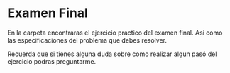 # Examen Final

En la carpeta encontraras el ejercicio practico del examen final. Asi como las especificaciones del problema que debes resolver.

Recuerda que si tienes alguna duda sobre como realizar algun pasó del ejercicio podras preguntarme.
